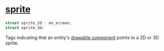 # [sprite](sprite.hpp)

```cpp
struct sprite_2d : on_screen;
struct sprite_3d;
```

Tags indicating that an entity's [drawable component](drawable.md) points to a 2D or 3D sprite.